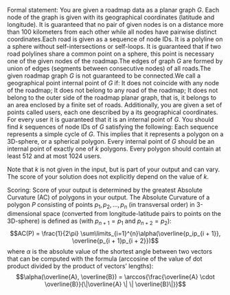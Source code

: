 Formal statement:
You are given a roadmap data as a planar graph $G$. Each node of the graph is given with its geographical coordinates (latitude and longitude). It is guaranteed that no pair of given nodes is on a distance more than 100 kilometers from each other while all nodes have pairwise distinct coordinates.Each road is given as a sequence of node IDs. It is a polyline on a sphere without self-intersections or self-loops. It is guaranteed that if two road polylines share a common point on a sphere, this point is necessary one of the given nodes of the roadmap.The edges of graph $G$ are formed by union of edges (segments between consecutive nodes) of all roads.The given roadmap graph $G$ is not guaranteed to be connected.We call a geographical point internal point of $G$ if:
It does not coincide with any node of the roadmap;
    It does not belong to any road of the roadmap;
    It does not belong to the outer side of the roadmap planar graph, that is, it belongs to an area enclosed by a finite set of roads.
 Additionally, you are given a set of points called users, each one described by a its geographical coordinates. For every user it is guaranteed that it is an internal point of $G$. You should find $k$ sequences of node IDs of $G$ satisfying the following:
 Each sequence represents a simple cycle of $G$. This implies that it represents a polygon on a 3D-sphere, or a spherical polygon.
     Every internal point of $G$ should be an internal point of exactly one of $k$ polygons.
     Every polygon should contain at least 512 and at most 1024 users.
 
	
		
Note that $k$ is not given in the input, but is part of your output and can vary. The score of your solution does not explicitly depend on the value of $k$.

Scoring:
Score of your output is determined by the greatest Absolute Curvature (AC) of polygons in your output.
The Absolute Curvature of a polygon $P$ consisting of points $p_1,p_2,…,p_n$ (in transversal order) in 3-dimensional space (converted from longitude-latitude pairs to points on the 3D-sphere) is defined as (with $p_{n+1}=p_1$ and $p_{n+2}=p_2$):
$$AC(P) = \frac{1}{2\pi} \sum\limits_{i=1}^{n}\alpha(\overline{p_ip_{i + 1}}, \overline{p_{i + 1}p_{i + 2}})$$
where $\alpha$ is the absolute value of the shortest angle between two vectors that can be computed with the formula (arccosine of the value of dot product divided by the product of vectors’ lengths):$$\alpha(\overline{A}, \overline{B}) = \arccos{\frac{\overline{A} \cdot \overline{B}}{\|\overline{A} \| \| \overline{B}\|}}$$
